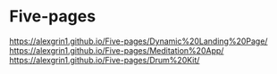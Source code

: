 # Five-pages
https://alexgrin1.github.io/Five-pages/Dynamic%20Landing%20Page/  
https://alexgrin1.github.io/Five-pages/Meditation%20App/  
https://alexgrin1.github.io/Five-pages/Drum%20Kit/

